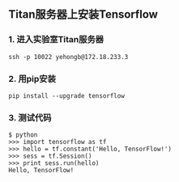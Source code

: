 ## Titan服务器上安装Tensorflow
### 1. 进入实验室Titan服务器
    ssh -p 10022 yehongb@172.18.233.3
### 2. 用pip安装
    pip install --upgrade tensorflow
### 3. 测试代码
    $ python
    >>> import tensorflow as tf
    >>> hello = tf.constant('Hello, TensorFlow!')
    >>> sess = tf.Session()
    >>> print sess.run(hello)
    Hello, TensorFlow!
